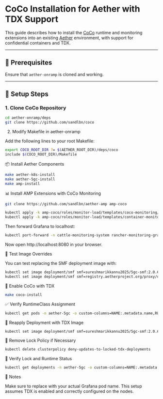 # CoCo Installation for Aether with TDX Support

This guide describes how to install the [CoCo](https://github.com/sandlbn/coco) runtime and monitoring extensions into an existing [Aether](https://github.com/omec-project/aether-roc) environment, with support for confidential containers and TDX.

---

## 🧩 Prerequisites

Ensure that `aether-onramp` is cloned and working.

---

## 🚀 Setup Steps

### 1. Clone CoCo Repository

```bash
cd aether-onramp/deps
git clone https://github.com/sandlbn/coco
```


2. Modify Makefile in aether-onramp

Add the following lines to your root Makefile:
```bash
export COCO_ROOT_DIR ?= $(AETHER_ROOT_DIR)/deps/coco
include $(COCO_ROOT_DIR)/Makefile
```
📦 Install Aether Components
```bash
make aether-k8s-install
make aether-5gc-install
make amp-install
```
📊 Install AMP Extensions with CoCo Monitoring
```bash
git clone https://github.com/sandlbn/aether-amp amp-coco

kubectl apply -k amp-coco/roles/monitor-load/templates/coco-monitoring/
kubectl apply -k amp-coco/roles/monitor-load/templates/container-monitoring/
```
Then forward Grafana to localhost:

```bash
kubectl port-forward -n cattle-monitoring-system rancher-monitoring-grafana-<pod-id> 8080
```
Now open http://localhost:8080 in your browser.

🧪 Test Image Overrides

You can test replacing the SMF deployment image with:
```bash
kubectl set image deployment/smf smf=sureshmarikkannu2025/5gc-smf:2.0.6-bt-v3 -n aether-5gc
kubectl set image deployment/smf smf=registry.aetherproject.org/proxy/omecproject/5gc-smf:rel-2.0.4 -n aether-5gc
```

🔐 Enable CoCo with TDX

```bash
make coco-install
```
✅ Verify RuntimeClass Assignment
```bash
kubectl get pods -n aether-5gc -o custom-columns=NAME:.metadata.name,RUNTIME:.spec.runtimeClassName
```
🚀 Reapply Deployment with TDX Image
```bash
kubectl set image deployment/smf smf=sureshmarikkannu2025/5gc-smf:2.0.6-bt-v3 -n aether-5gc
```
🧹 Remove Lock Policy if Necessary
```bash
kubectl delete clusterpolicy deny-updates-to-locked-tdx-deployments
```
🔎 Verify Lock and Runtime Status
```bash
kubectl get deployments -n aether-5gc -o custom-columns=NAME:.metadata.name,LOCKED:.metadata.annotations."intel\.com/locked",RUNTIME:.spec.template.spec.runtimeClassName
```
📍 Notes

Make sure to replace <pod-id> with your actual Grafana pod name.
This setup assumes TDX is enabled and correctly configured on the nodes.